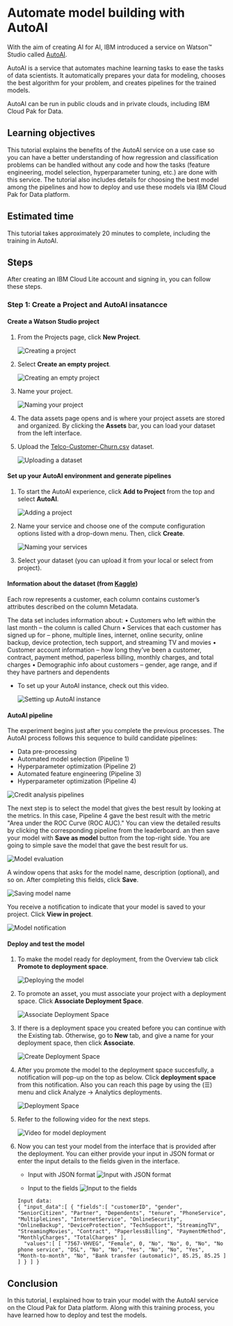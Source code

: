 # Automate model building with AutoAI

With the aim of creating AI for AI, IBM introduced a service on Watson&trade; Studio called [AutoAI](https://www.ibm.com/support/producthub/icpdata/docs/content/SSQNUZ_current/wsj/analyze-data/autoai-overview.html).

AutoAI is a service that automates machine learning tasks to ease the tasks of data scientists. It automatically prepares your data for modeling, chooses the best algorithm for your problem, and creates pipelines for the trained models.

AutoAI can be run in public clouds and in private clouds, including IBM Cloud Pak for Data.


## Learning objectives

This tutorial explains the benefits of the AutoAI service on a use case so you can have a better understanding of how regression and classification problems can be handled without any code and how the tasks (feature engineering, model selection, hyperparameter tuning, etc.) are done with this service. The tutorial also includes details for choosing the best model among the pipelines and how to deploy and use these models via IBM Cloud Pak for Data platform.

## Estimated time

This tutorial takes approximately 20 minutes to complete, including the training in AutoAI.

## Steps

After creating an IBM Cloud Lite account and signing in, you can follow these steps.

### Step 1: Create a Project and AutoAI insatancce

#### Create a Watson Studio project

1. From the Projects page, click **New Project**.

    ![Creating a project](../.gitbook/assets/images/autoai/autoai-create-project.png)

2. Select **Create an empty project**.

    ![Creating an empty project](../.gitbook/assets/images/autoai/autoai-create-empty-project.png)

3. Name your project.

    ![Naming your project](../.gitbook/assets/images/autoai/autoai-name-project.png)

4. The data assets page opens and is where your project assets are stored and organized. By clicking the **Assets** bar, you can load your dataset from the left interface.

1. Upload the [Telco-Customer-Churn.csv](dataset/Telco-Customer-Churn.csv) dataset.

    ![Uploading a dataset](../.gitbook/assets/images/autoai/autoai-upload-data-set.png)

#### Set up your AutoAI environment and generate pipelines

1. To start the AutoAI experience, click **Add to Project** from the top and select **AutoAI**.

    ![Adding a project](../.gitbook/assets/images/autoai/autoai-add-project.png)

2. Name your service and choose one of the compute configuration options listed with a drop-down menu. Then, click **Create**.

    ![Naming your services](../.gitbook/assets/images/autoai/autoai-name-services.png)

3. Select your dataset (you can upload it from your local or select from project).

#### Information about the dataset (from [Kaggle](https://www.kaggle.com/blastchar/telco-customer-churn))
Each row represents a customer, each column contains customer’s attributes described on the column Metadata.

The data set includes information about:
•	Customers who left within the last month – the column is called Churn
•	Services that each customer has signed up for – phone, multiple lines, internet, online security, online backup, device protection, tech support, and streaming TV and movies
•	Customer account information – how long they’ve been a customer, contract, payment method, paperless billing, monthly charges, and total charges
•	Demographic info about customers – gender, age range, and if they have partners and dependents

*	To set up your AutoAI instance, check out this video.

    ![Setting up AutoAI instance](../.gitbook/assets/images/autoai/autoai-1.gif)


#### AutoAI pipeline

The experiment begins just after you complete the previous processes. The AutoAI process follows this sequence to build candidate pipelines:

*	Data pre-processing
*	Automated model selection (Pipeline 1)
* Hyperparameter optimization (Pipeline 2)
*	Automated feature engineering (Pipeline 3)
*	Hyperparameter optimization (Pipeline 4)

![Credit analysis pipelines](../.gitbook/assets/images/autoai/autoai-setup-instance.png)

The next step is to select the model that gives the best result by looking at the metrics. In this case, Pipeline 4 gave the best result with the metric "Area under the ROC Curve (ROC AUC)." You can view the detailed results by clicking the corresponding pipeline from the leaderboard. an then save your model with **Save as model** button from the top-right side. You are going to simple save the model that gave the best result for us.

![Model evaluation](../.gitbook/assets/images/autoai/autoai-model-evaluation.png)

A window opens that asks for the model name, description (optional), and so on. After completing this fields, click **Save**.

![Saving model name](../.gitbook/assets/images/autoai/autoai-save-model-name.png)

You receive a notification to indicate that your model is saved to your project. Click **View in project**.

![Model notification](../.gitbook/assets/images/autoai/autoai-model-notification.png)

#### Deploy and test the model

1. To make the model ready for deployment, from the Overview tab click **Promote to deployment space**.

    ![Deploying the model](../.gitbook/assets/images/autoai/autoai-deploy-model.png)

2. To promote an asset, you must associate your project with a deployment space. Click **Associate Deployment Space**.

    ![Associate Deployment Space](../.gitbook/assets/images/autoai/autoai-associate-deployment-space.png)

3. If there is a deployment space you created before you can continue with the Existing tab. Otherwise, go to **New** tab, and give a name for your deployment space, then click **Associate**.

    ![Create Deployment Space](../.gitbook/assets/images/autoai/autoai-create-deployment-space.png)

4. After you promote the model to the deployment space succesfully, a notification will pop-up on the top as below. Click **deployment space** from this notification. Also you can reach this page by using the (☰) menu and click Analyze -> Analytics deployments.

    ![Deployment Space](../.gitbook/assets/images/autoai/autoai-view-deployment.png)

5. Refer to the following video for the next steps.

    ![Video for model deployment](../.gitbook/assets/images/autoai/autoai-deployment.gif)

6. Now you can test your model from the interface that is provided after the deployment. You can either provide your input in JSON format or enter the input details to the fields given in the interface.

    * Input with JSON format
    ![Input with JSON format](../.gitbook/assets/images/autoai/autoai-input-json.png)

    * Input to the fields
    ![Input to the fields](../.gitbook/assets/images/autoai/autoai-input-fields.png)

   ```
   Input data:
   { "input_data":[ { "fields":[ "customerID", "gender", "SeniorCitizen", "Partner", "Dependents", "tenure", "PhoneService", "MultipleLines", "InternetService", "OnlineSecurity", "OnlineBackup", "DeviceProtection", "TechSupport", "StreamingTV", "StreamingMovies", "Contract", "PaperlessBilling", "PaymentMethod", "MonthlyCharges", "TotalCharges" ],
     "values":[ [ "7567-VHVEG", "Female", 0, "No", "No", 0, "No", "No phone service", "DSL", "No", "No", "Yes", "No", "No", "Yes", "Month-to-month", "No", "Bank transfer (automatic)", 85.25, 85.25 ] ] } ] }
   ```

## Conclusion

In this tutorial, I explained how to train your model with the AutoAI service on the Cloud Pak for Data platform. Along with this training process, you have learned how to deploy and test the models.
